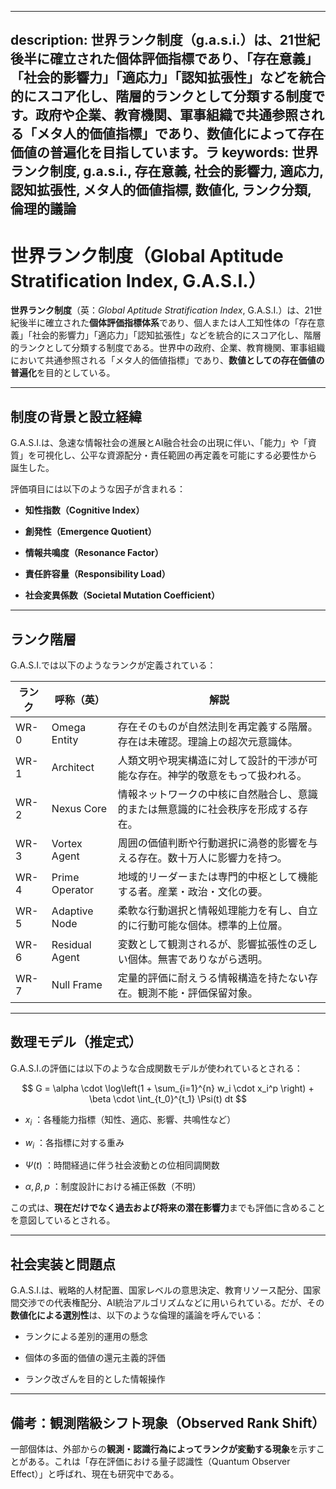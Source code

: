 ----------
description: 世界ランク制度（g.a.s.i.）は、21世紀後半に確立された個体評価指標であり、「存在意義」「社会的影響力」「適応力」「認知拡張性」などを統合的にスコア化し、階層的ランクとして分類する制度です。政府や企業、教育機関、軍事組織で共通参照される「メタ人的価値指標」であり、数値化によって存在価値の普遍化を目指しています。ラ
keywords: 世界ランク制度, g.a.s.i., 存在意義, 社会的影響力, 適応力, 認知拡張性, メタ人的価値指標, 数値化, ランク分類, 倫理的議論
----------


世界ランク制度（Global Aptitude Stratification Index, G.A.S.I.）
=======================================================

**世界ランク制度**（英：_Global Aptitude Stratification Index_, G.A.S.I.）は、21世紀後半に確立された**個体評価指標体系**であり、個人または人工知性体の「存在意義」「社会的影響力」「適応力」「認知拡張性」などを統合的にスコア化し、階層的ランクとして分類する制度である。世界中の政府、企業、教育機関、軍事組織において共通参照される「メタ人的価値指標」であり、**数値としての存在価値の普遍化**を目的としている。

* * *

制度の背景と設立経緯
----------

G.A.S.I.は、急速な情報社会の進展とAI融合社会の出現に伴い、「能力」や「資質」を可視化し、公平な資源配分・責任範囲の再定義を可能にする必要性から誕生した。

評価項目には以下のような因子が含まれる：

*   **知性指数（Cognitive Index）**
    
*   **創発性（Emergence Quotient）**
    
*   **情報共鳴度（Resonance Factor）**
    
*   **責任許容量（Responsibility Load）**
    
*   **社会変異係数（Societal Mutation Coefficient）**
    

* * *

ランク階層
-----

G.A.S.I.では以下のようなランクが定義されている：

| ランク | 呼称（英） | 解説 |
| --- | --- | --- |
| WR-0 | Omega Entity | 存在そのものが自然法則を再定義する階層。存在は未確認。理論上の超次元意識体。 |
| WR-1 | Architect | 人類文明や現実構造に対して設計的干渉が可能な存在。神学的敬意をもって扱われる。 |
| WR-2 | Nexus Core | 情報ネットワークの中核に自然融合し、意識的または無意識的に社会秩序を形成する存在。 |
| WR-3 | Vortex Agent | 周囲の価値判断や行動選択に渦巻的影響を与える存在。数十万人に影響力を持つ。 |
| WR-4 | Prime Operator | 地域的リーダーまたは専門的中枢として機能する者。産業・政治・文化の要。 |
| WR-5 | Adaptive Node | 柔軟な行動選択と情報処理能力を有し、自立的に行動可能な個体。標準的上位層。 |
| WR-6 | Residual Agent | 変数として観測されるが、影響拡張性の乏しい個体。無害でありながら透明。 |
| WR-7 | Null Frame | 定量的評価に耐えうる情報構造を持たない存在。観測不能・評価保留対象。 |

* * *

数理モデル（推定式）
----------

G.A.S.I.の評価には以下のような合成関数モデルが使われているとされる：

$$
G = \alpha \cdot \log\left(1 + \sum_{i=1}^{n} w_i \cdot x_i^p \right) + \beta \cdot \int_{t_0}^{t_1} \Psi(t) dt
$$

*    $x_i$ ：各種能力指標（知性、適応、影響、共鳴性など）
    
*    $w_i$ ：各指標に対する重み
    
*    $\Psi(t)$ ：時間経過に伴う社会波動との位相同調関数
    
*    $\alpha, \beta, p$ ：制度設計における補正係数（不明）
    

この式は、**現在だけでなく過去および将来の潜在影響力**までも評価に含めることを意図しているとされる。

* * *

社会実装と問題点
--------

G.A.S.I.は、戦略的人材配置、国家レベルの意思決定、教育リソース配分、国家間交渉での代表権配分、AI統治アルゴリズムなどに用いられている。だが、その**数値化による選別性**は、以下のような倫理的議論を呼んでいる：

*   ランクによる差別的運用の懸念
    
*   個体の多面的価値の還元主義的評価
    
*   ランク改ざんを目的とした情報操作
    

* * *

備考：観測階級シフト現象（Observed Rank Shift）
---------------------------------

一部個体は、外部からの**観測・認識行為によってランクが変動する現象**を示すことがある。これは「存在評価における量子認識性（Quantum Observer Effect）」と呼ばれ、現在も研究中である。